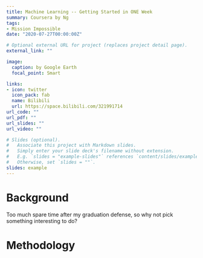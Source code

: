 ```yaml
---
title: Machine Learning -- Getting Started in ONE Week
summary: Coursera by Ng
tags:
- Mission Impossible
date: "2020-07-27T00:00:00Z"

# Optional external URL for project (replaces project detail page).
external_link: ""

image:
  caption: by Google Earth
  focal_point: Smart

links:
- icon: twitter
  icon_pack: fab
  name: Bilibili
  url: https://space.bilibili.com/321991714
url_code: ""
url_pdf: ""
url_slides: ""
url_video: ""

# Slides (optional).
#   Associate this project with Markdown slides.
#   Simply enter your slide deck's filename without extension.
#   E.g. `slides = "example-slides"` references `content/slides/example-slides.md`.
#   Otherwise, set `slides = ""`.
slides: example
---
```

# Background
Too much spare time after my graduation defense, so why not pick something interesting to do?

# Methodology


